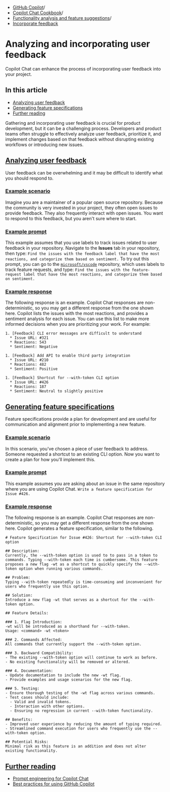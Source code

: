   * [GitHub Copilot](https://docs.github.com/en/copilot "GitHub Copilot")/
  * [Copilot Chat Cookbook](https://docs.github.com/en/copilot/copilot-chat-cookbook "Copilot Chat Cookbook")/
  * [Functionality analysis and feature suggestions](https://docs.github.com/en/copilot/copilot-chat-cookbook/functionality-analysis-and-feature-suggestions "Functionality analysis and feature suggestions")/
  * [Incorporate feedback](https://docs.github.com/en/copilot/copilot-chat-cookbook/functionality-analysis-and-feature-suggestions/analyzing-and-incorporating-user-feedback "Incorporate feedback")


# Analyzing and incorporating user feedback
Copilot Chat can enhance the process of incorporating user feedback into your project.
## In this article
  * [Analyzing user feedback](https://docs.github.com/en/copilot/copilot-chat-cookbook/functionality-analysis-and-feature-suggestions/analyzing-and-incorporating-user-feedback#analyzing-user-feedback)
  * [Generating feature specifications](https://docs.github.com/en/copilot/copilot-chat-cookbook/functionality-analysis-and-feature-suggestions/analyzing-and-incorporating-user-feedback#generating-feature-specifications)
  * [Further reading](https://docs.github.com/en/copilot/copilot-chat-cookbook/functionality-analysis-and-feature-suggestions/analyzing-and-incorporating-user-feedback#further-reading)


Gathering and incorporating user feedback is crucial for product development, but it can be a challenging process. Developers and product teams often struggle to effectively analyze user feedback, prioritize it, and implement changes based on that feedback without disrupting existing workflows or introducing new issues.
## [Analyzing user feedback](https://docs.github.com/en/copilot/copilot-chat-cookbook/functionality-analysis-and-feature-suggestions/analyzing-and-incorporating-user-feedback#analyzing-user-feedback)
User feedback can be overwhelming and it may be difficult to identify what you should respond to.
### [Example scenario](https://docs.github.com/en/copilot/copilot-chat-cookbook/functionality-analysis-and-feature-suggestions/analyzing-and-incorporating-user-feedback#example-scenario)
Imagine you are a maintainer of a popular open source repository. Because the community is very invested in your project, they often open issues to provide feedback. They also frequently interact with open issues. You want to respond to this feedback, but you aren't sure where to start.
### [Example prompt](https://docs.github.com/en/copilot/copilot-chat-cookbook/functionality-analysis-and-feature-suggestions/analyzing-and-incorporating-user-feedback#example-prompt)
This example assumes that you use labels to track issues related to user feedback in your repository.
Navigate to the **Issues** tab in your repository, then type:
`Find the issues with the feedback label that have the most reactions, and categorize them based on sentiment.`
To try out this prompt, you can go to the [`microsoft/vscode`](https://github.com/microsoft/vscode/issues) repository, which uses labels to track feature requests, and type: `Find the issues with the feature-request label that have the most reactions, and categorize them based on sentiment.`
### [Example response](https://docs.github.com/en/copilot/copilot-chat-cookbook/functionality-analysis-and-feature-suggestions/analyzing-and-incorporating-user-feedback#example-response)
The following response is an example. Copilot Chat responses are non-deterministic, so you may get a different response from the one shown here.
Copilot lists the issues with the most reactions, and provides a sentiment analysis for each issue. You can use this list to make more informed decisions when you are prioritizing your work.
For example:
```
1. [Feedback] CLI error messages are difficult to understand
  * Issue URL: #321
  * Reactions: 543
  * Sentiment: Negative

1. [Feedback] Add API to enable third party integration
  * Issue URL: #210
  * Reactions: 482
  * Sentiment: Positive

1. [Feedback] Shortcut for --with-token CLI option
  * Issue URL: #426
  * Reactions: 187
  * Sentiment: Neutral to slightly positive

```

## [Generating feature specifications](https://docs.github.com/en/copilot/copilot-chat-cookbook/functionality-analysis-and-feature-suggestions/analyzing-and-incorporating-user-feedback#generating-feature-specifications)
Feature specifications provide a plan for development and are useful for communication and alignment prior to implementing a new feature.
### [Example scenario](https://docs.github.com/en/copilot/copilot-chat-cookbook/functionality-analysis-and-feature-suggestions/analyzing-and-incorporating-user-feedback#example-scenario-1)
In this scenario, you've chosen a piece of user feedback to address. Someone requested a shortcut to an existing CLI option. Now you want to create a plan for how you'll implement this.
### [Example prompt](https://docs.github.com/en/copilot/copilot-chat-cookbook/functionality-analysis-and-feature-suggestions/analyzing-and-incorporating-user-feedback#example-prompt-1)
This example assumes you are asking about an issue in the same repository where you are using Copilot Chat.
`Write a feature specification for Issue #426.`
### [Example response](https://docs.github.com/en/copilot/copilot-chat-cookbook/functionality-analysis-and-feature-suggestions/analyzing-and-incorporating-user-feedback#example-response-1)
The following response is an example. Copilot Chat responses are non-deterministic, so you may get a different response from the one shown here.
Copilot generates a feature specification, similar to the following.
```
# Feature Specification for Issue #426: Shortcut for --with-token CLI option

## Description:
Currently, the --with-token option is used to to pass in a token to commands. Typing --with-token each time is cumbersome. This feature proposes a new flag -wt as a shortcut to quickly specify the --with-token option when running various commands.

## Problem:
Typing --with-token repeatedly is time-consuming and inconvenient for users who frequently use this option.

## Solution:
Introduce a new flag -wt that serves as a shortcut for the --with-token option.

## Feature Details:

### 1. Flag Introduction:
-wt will be introduced as a shorthand for --with-token.
Usage: <command> -wt <token>

### 2. Commands Affected:
All commands that currently support the --with-token option.

### 3. Backward Compatibility:
- The existing --with-token option will continue to work as before.
- No existing functionality will be removed or altered.

### 4. Documentation:
- Update documentation to include the new -wt flag.
- Provide examples and usage scenarios for the new flag.

### 5. Testing:
- Ensure thorough testing of the -wt flag across various commands.
- Test cases should include:
  - Valid and invalid tokens.
  - Interaction with other options.
  - Ensuring no regression in current --with-token functionality.

## Benefits:
- Improved user experience by reducing the amount of typing required.
- Streamlined command execution for users who frequently use the --with-token option.

## Potential Risks:
Minimal risk as this feature is an addition and does not alter existing functionality.

```

## [Further reading](https://docs.github.com/en/copilot/copilot-chat-cookbook/functionality-analysis-and-feature-suggestions/analyzing-and-incorporating-user-feedback#further-reading)
  * [Prompt engineering for Copilot Chat](https://docs.github.com/en/copilot/using-github-copilot/prompt-engineering-for-github-copilot)
  * [Best practices for using GitHub Copilot](https://docs.github.com/en/copilot/using-github-copilot/best-practices-for-using-github-copilot)


